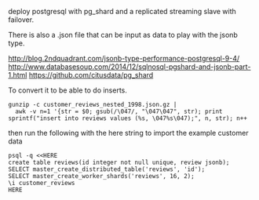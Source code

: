deploy postgresql with pg_shard and a replicated streaming slave
with failover.

There is also a .json file that can be input as data to play with
the jsonb type.

http://blog.2ndquadrant.com/jsonb-type-performance-postgresql-9-4/
http://www.databasesoup.com/2014/12/sqlnosql-pgshard-and-jsonb-part-1.html
https://github.com/citusdata/pg_shard

To convert it to be able to do inserts.

    gunzip -c customer_reviews_nested_1998.json.gz |
      awk -v n=1 '{str = $0; gsub(/\047/, "\047\047", str); print sprintf("insert into reviews values (%s, \047%s\047);", n, str); n++

then run the following with the here string to import the example
customer data

    psql -q <<HERE
    create table reviews(id integer not null unique, review jsonb);
    SELECT master_create_distributed_table('reviews', 'id');
    SELECT master_create_worker_shards('reviews', 16, 2);
    \i customer_reviews
    HERE
